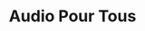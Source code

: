 ---
title: "Audio Pour Tous"
url: /rueil-malmaison/audio-pour-tous/
shop: les appareils auditifs
---